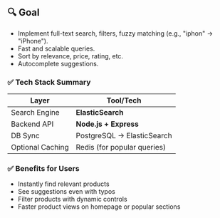 ## 🔍 Goal

- Implement full-text search, filters, fuzzy matching (e.g., "iphon" → "iPhone").
- Fast and scalable queries.
- Sort by relevance, price, rating, etc.
- Autocomplete suggestions.

### ✅ Tech Stack Summary

| Layer            | Tool/Tech                   |
| ---------------- | --------------------------- |
| Search Engine    | **ElasticSearch**           |
| Backend API      | **Node.js + Express**       |
| DB Sync          | PostgreSQL → ElasticSearch  |
| Optional Caching | Redis (for popular queries) |

### ✅ Benefits for Users

- Instantly find relevant products
- See suggestions even with typos
- Filter products with dynamic controls
- Faster product views on homepage or popular sections
